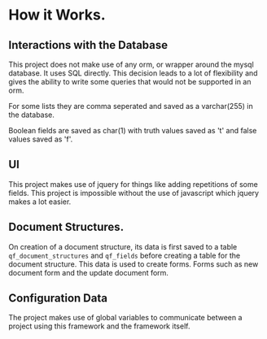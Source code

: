# How it Works.

## Interactions with the Database

This project does not make use of any orm, or wrapper around the mysql database. It uses
SQL directly. This decision leads to a lot of flexibility and gives the ability to write
some queries that would not be supported in an orm.

For some lists they are comma seperated and saved as a varchar(255) in the database.

Boolean fields are saved as char(1) with truth values saved as 't' and false values
saved as 'f'.


## UI

This project makes use of jquery for things like adding repetitions of some fields. This
project is impossible without the use of javascript which jquery makes a lot easier.


## Document Structures.

On creation of a document structure, its data is first saved to a table `qf_document_structures`
and `qf_fields` before creating a table for the document structure. This data is used to create forms.
Forms such as new document form and the update document form.


## Configuration Data

The project makes use of global variables to communicate between a project using this framework and
the framework itself.
